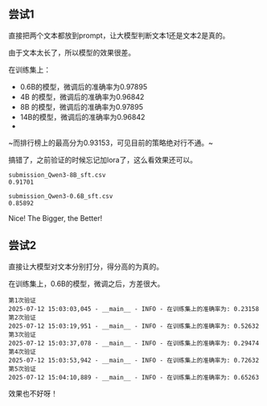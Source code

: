 ## 尝试1

直接把两个文本都放到prompt，让大模型判断文本1还是文本2是真的。

由于文本太长了，所以模型的效果很差。

在训练集上：

- 0.6B的模型，微调后的准确率为0.97895
- 4B 的模型，微调后的准确率为0.96842
- 8B 的模型，微调后的准确率为0.97895
- 14B的模型，微调后的准确率为0.96842
- 
~而排行榜上的最高分为0.93153，可见目前的策略绝对行不通。~

搞错了，之前验证的时候忘记加lora了，这么看效果还可以。

```shell
submission_Qwen3-8B_sft.csv
0.91701

submission_Qwen3-0.6B_sft.csv
0.85892
```

Nice! The Bigger, the Better! 

## 尝试2

直接让大模型对文本分别打分，得分高的为真的。

在训练集上，0.6B的模型，微调之后，方差很大。

```shell
第1次验证
2025-07-12 15:03:03,045 - __main__ - INFO - 在训练集上的准确率为: 0.23158
第2次验证
2025-07-12 15:03:19,951 - __main__ - INFO - 在训练集上的准确率为: 0.52632
第3次验证
2025-07-12 15:03:37,078 - __main__ - INFO - 在训练集上的准确率为: 0.29474
第4次验证
2025-07-12 15:03:53,942 - __main__ - INFO - 在训练集上的准确率为: 0.72632
第5次验证
2025-07-12 15:04:10,889 - __main__ - INFO - 在训练集上的准确率为: 0.65263
```

效果也不好呀！
